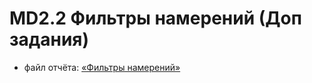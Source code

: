 # MD2.2 Фильтры намерений (Доп задания)

- файл отчёта: [«Фильтры намерений»](https://github.com/bitcoineazy/Android_Apps/blob/main/MD22_Intent_filters/Туголуков_Матвей_MD2.2.pdf)
